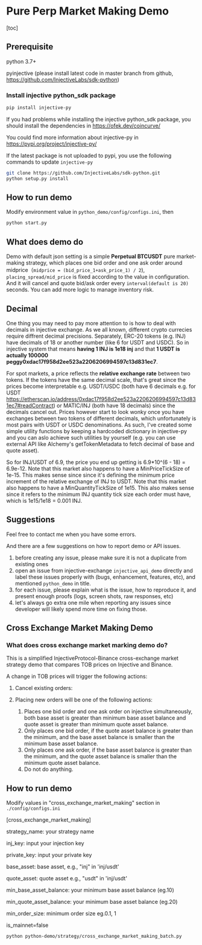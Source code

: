 # Pure Perp Market Making Demo

[toc]

## Prerequisite

python 3.7+

pyinjective (please install latest code in master branch from github, https://github.com/InjectiveLabs/sdk-python)

### Install injective python_sdk package

```bash
pip install injective-py
```

If you had problems while installing the injective python_sdk package, you should install the dependencies in
https://ofek.dev/coincurve/

You could find more information about injective-py in https://pypi.org/project/injective-py/

If the latest package is not uploaded to pypi, you use the following commands to update `injective-py`

```bash
git clone https://github.com/InjectiveLabs/sdk-python.git
python setup.py install
```

## How to run demo

Modify environment value in `python_demo/config/configs.ini`, then

```bash
python start.py
```

## What does demo do

Demo with default json setting is a simple **Perpetual BTCUSDT** pure market-making strategy, which places one bid order and one ask order around midprice（`midprice = (bid_price_1+ask_price_1) / 2`), `placing_spread/mid_price` is fixed according to the value in configuration. And it will cancel and quote bid/ask order every `interval(default is 20)` seconds. You can add more logic to manage inventory risk.

## Decimal

One thing you may need to pay more attention to is how to deal with decimals in injective exchange. As we all known, different crypto currecies require diffrent decimal precisions. Separately, ERC-20 tokens (e.g. INJ) have decimals of 18 or another number (like 6 for USDT and USDC).  So in injective system that means **having 1 INJ is 1e18 inj** and that **1 USDT is actually 100000 peggy0xdac17f958d2ee523a2206206994597c13d831ec7**.

For spot markets, a price reflects the **relative exchange rate** between two tokens. If the tokens have the same decimal scale, that's great since the prices become interpretable e.g. USDT/USDC (both have 6 decimals e.g. for USDT https://etherscan.io/address/0xdac17f958d2ee523a2206206994597c13d831ec7#readContract) or MATIC/INJ (both have 18 decimals) since the decimals cancel out.  Prices however start to look wonky once you have exchanges between two tokens of different decimals, which unfortunately is most pairs with USDT or USDC denominations.  As such, I've created some simple utility functions by keeping a hardcoded dictionary in injective-py and you can aslo achieve such utilities by yourself (e.g. you can use external API like Alchemy's getTokenMetadata to fetch decimal of base and quote asset).

So for INJ/USDT of 6.9, the price you end up getting is 6.9*10^(6 - 18) = 6.9e-12.  Note that this market also happens to have a MinPriceTickSize of 1e-15. This makes sense since since it's defining the minimum price increment of the relative exchange of INJ to USDT.  Note that this market also happens to have a MinQuantityTickSize of 1e15. This also makes sense since it refers to the minimum INJ quantity tick size each order must have, which is 1e15/1e18 = 0.001 INJ.

## Suggestions

Feel free to contact me when you have some errors.

And there are a few suggestions on how to report demo or API  issues.

1. before creating any issue, please make sure it is not a duplicate from existing ones
2. open an issue from injective-exchange `injective_api_demo` directly and label these issues properly with (bugs, enhancement, features, etc), and mentioned `python_demo` in title.
3. for each issue, please explain what is the issue, how to reproduce it, and present enough proofs (logs, screen shots, raw responses, etc)
4. let's always go extra one mile when reporting any issues since developer will likely spend more time on fixing those.

## Cross Exchange Market Making Demo

### What does cross exchange market marking demo do?

This is a simplified InjectiveProtocol-Binance cross-exchange market strategy demo that compares TOB prices on Injective and Binance.

A change in TOB prices will trigger the following actions:

1. Cancel existing orders:
2. Placing new orders will be one of the following actions:

   1. Places one bid order and one ask order on injective simultaneously, both base asset is greater than minimum base asset balance and quote asset is greater than minimum quote asset balance.
   2. Only places one bid order, if the quote asset balance is greater than the minimum, and the base asset balance is smaller than the minimum base asset balance.
   3. Only places one ask order, if the base asset balance is greater than the minimum, and the quote asset balance is smaller than the minimum quote asset balance.
   4. Do not do anything.

## How to run demo

Modify values in "cross_exchange_market_making" section in `./config/configs.ini`

[cross_exchange_market_making]

strategy_name: your strategy name

inj_key: input your injection key

private_key: input your private key

base_asset: base asset, e.g., "inj" in 'inj/usdt'

quote_asset: quote asset e.g., "usdt" in 'inj/usdt'

min_base_asset_balance: your minimum base asset balance (eg.10)

min_quote_asset_balance: your minimum base asset balance (eg.20)

min_order_size: minimum order size eg.0.1, 1

is_mainnet=false

```bash
python python-demo/strategy/cross_exchange_market_making_batch.py
```
